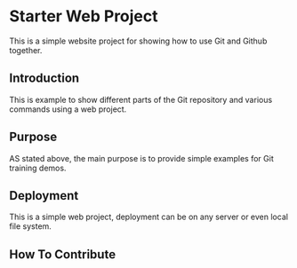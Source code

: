 # Starter Web Project

This is a simple website project for showing how to use Git and Github together.
## Introduction

This is example to show different parts of the Git repository and various commands using a web project.

## Purpose

AS stated above, the main purpose is to provide simple examples for Git training demos.

## Deployment

This is a simple web project, deployment can be on any server or even local file system.

## How To Contribute